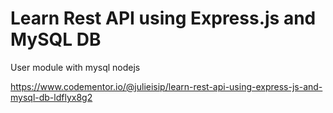 # Learn Rest API using Express.js and MySQL DB

User module with mysql nodejs 

https://www.codementor.io/@julieisip/learn-rest-api-using-express-js-and-mysql-db-ldflyx8g2